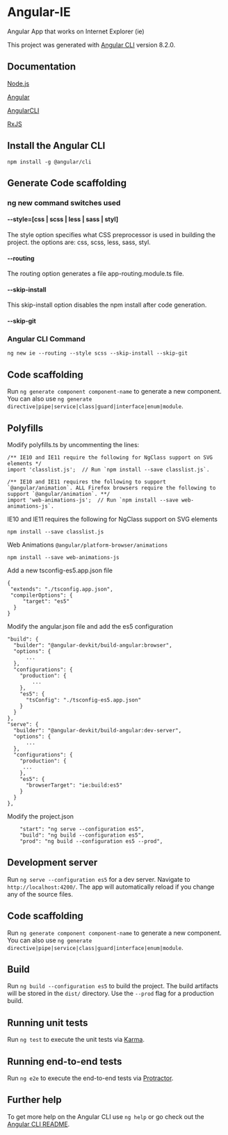 # Angular-IE

Angular App that works on Internet Explorer (ie)


This project was generated with [Angular CLI](https://github.com/angular/angular-cli) version 8.2.0.

## Documentation

[Node.js](https://nodejs.org/en/docs/)

[Angular](https://angular.io/)

[AngularCLI](https://cli.angular.io/)

[RxJS](http://reactivex.io/rxjs/)

## Install the Angular CLI

```
npm install -g @angular/cli
```

## Generate Code scaffolding

### ng new command switches used

#### --style=[css | scss | less | sass | styl]

The style option specifies what CSS preprocessor is used in building the project. the options are: css, scss, less, sass, styl.

#### --routing

The routing option generates a file app-routing.module.ts file.

#### --skip-install

This skip-install option disables the npm install after code generation.

#### --skip-git

### Angular CLI Command

```
ng new ie --routing --style scss --skip-install --skip-git
```

## Code scaffolding

Run `ng generate component component-name` to generate a new component. You can also use `ng generate directive|pipe|service|class|guard|interface|enum|module`.

## Polyfills

Modify polyfills.ts by uncommenting the lines:

```
/** IE10 and IE11 require the following for NgClass support on SVG elements */
import 'classlist.js';  // Run `npm install --save classlist.js`.

/** IE10 and IE11 requires the following to support `@angular/animation`. ALL Firefox browsers require the following to support `@angular/animation`. **/
import 'web-animations-js';  // Run `npm install --save web-animations-js`.
```

IE10 and IE11 requires the following for NgClass support on SVG elements

```
npm install --save classlist.js
```
Web Animations `@angular/platform-browser/animations`

```
npm install --save web-animations-js
```

Add a new tsconfig-es5.app.json file

```
{
 "extends": "./tsconfig.app.json",
 "compilerOptions": {
     "target": "es5" 
  }
}
```

Modify the angular.json file and add the es5 configuration

```
"build": {
  "builder": "@angular-devkit/build-angular:browser",
  "options": {
      ...
  },
  "configurations": {
    "production": {
        ...
    },
    "es5": {
      "tsConfig": "./tsconfig-es5.app.json"
    }
  }
},
"serve": {
  "builder": "@angular-devkit/build-angular:dev-server",
  "options": {
      ...
  },
  "configurations": {
    "production": {
     ...
    },
    "es5": {
      "browserTarget": "ie:build:es5"
    }
  }
},
```

Modify the project.json

```
    "start": "ng serve --configuration es5",
    "build": "ng build --configuration es5",
    "prod": "ng build --configuration es5 --prod",
```

## Development server

Run `ng serve --configuration es5` for a dev server. Navigate to `http://localhost:4200/`. The app will automatically reload if you change any of the source files.

## Code scaffolding

Run `ng generate component component-name` to generate a new component. You can also use `ng generate directive|pipe|service|class|guard|interface|enum|module`.

## Build

Run `ng build --configuration es5` to build the project. The build artifacts will be stored in the `dist/` directory. Use the `--prod` flag for a production build.

## Running unit tests

Run `ng test` to execute the unit tests via [Karma](https://karma-runner.github.io).

## Running end-to-end tests

Run `ng e2e` to execute the end-to-end tests via [Protractor](http://www.protractortest.org/).

## Further help

To get more help on the Angular CLI use `ng help` or go check out the [Angular CLI README](https://github.com/angular/angular-cli/blob/master/README.md).

